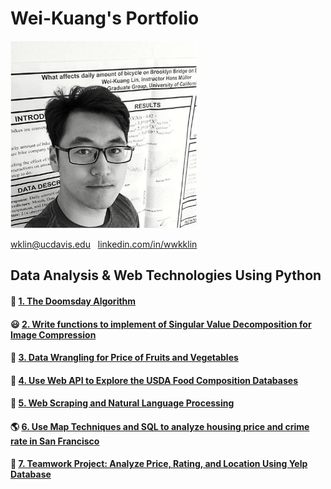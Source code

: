 # Wei-Kuang's Portfolio
<img src="Picture/me.jpg" height="300"> 

wklin@ucdavis.edu   &nbsp;  <a href = https://www.linkedin.com/in/wwkklin/> linkedin.com/in/wwkklin </a>


## Data Analysis &amp; Web Technologies Using Python

#### :date: <a href = "https://nbviewer.jupyter.org/github/Wei-Kuang/STA141B/blob/master/HW1/hw1_2019.ipynb">1. The Doomsday Algorithm </a>  

#### :smiley: <a href = "https://nbviewer.jupyter.org/github/Wei-Kuang/STA141B/blob/master/HW2/hw2_2019.ipynb">2. Write functions to implement of Singular Value Decomposition for Image Compression</a> 

#### :watermelon: <a href = "https://nbviewer.jupyter.org/github/Wei-Kuang/STA141B/blob/master/HW3/hw3_2019.ipynb">3. Data Wrangling for Price of Fruits and Vegetables</a> 

#### :pizza: <a href = "https://nbviewer.jupyter.org/github/Wei-Kuang/STA141B/blob/master/HW4/hw4_2019.ipynb">4. Use Web API to Explore the USDA Food Composition Databases</a>

#### :newspaper: <a href = "https://nbviewer.jupyter.org/github/Wei-Kuang/STA141B/blob/master/HW5/hw5_2019.ipynb">5. Web Scraping and Natural Language Processing</a>    

#### :earth_americas: <a href = "https://nbviewer.jupyter.org/github/Wei-Kuang/STA141B/blob/master/HW6/hw6_2019.ipynb">6. Use Map Techniques and SQL to analyze housing price and crime rate in San Francisco</a> 

#### :fries: <a href = "https://nbviewer.jupyter.org/Wei-Kuang/STA141B/blob/master/FInalProject/141B%20Final%20Project_2019.ipynb"> 7. Teamwork Project: Analyze Price, Rating, and Location Using Yelp Database </a> 


